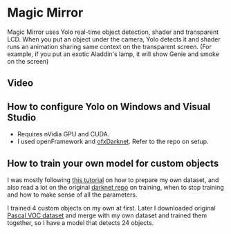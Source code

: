 # Magic Mirror
Magic Mirror uses Yolo real-time object detection, shader and transparent LCD. When you put an object under the camera, Yolo detects it and shader runs an animation sharing same context on the transparent screen. (For example, if you put an exotic Aladdin's lamp, it will show Genie and smoke on the screen)

## Video


## How to configure Yolo on Windows and Visual Studio
* Requires nVidia GPU and CUDA.
* I used openFramework and [ofxDarknet](https://github.com/mrzl/ofxDarknet). Refer to the repo on setup.



## How to train your own model for custom objects
I was mostly following [this tutorial](https://timebutt.github.io/static/how-to-train-yolov2-to-detect-custom-objects/) on how to prepare my own dataset, and also read a lot on the original [darknet repo](https://github.com/AlexeyAB/darknet) on training, when to stop training and how to make sense of all the parameters.

I trained 4 custom objects on my own at first. Later I downloaded original [Pascal VOC dataset](https://pjreddie.com/projects/pascal-voc-dataset-mirror/) and merge with my own dataset and trained them together, so I have a model that detects 24 objects.